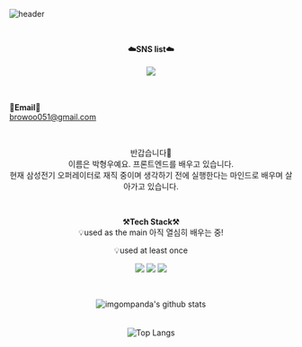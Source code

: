 ![header](https://capsule-render.vercel.app/api?type=waving&color=auto&height=300&section=header&text=welcome&fontSize=90&animation=fadeIn&fontAlignY=38&desc=imgompanda's%20GitHub%20Profile&descAlignY=51&descAlign=62)


<br>

<p align="center">
    <Strong>☁️SNS list☁️</Strong><br><br>
    <a href="https://parkcoding98.tistory.com/" target="_blank"><img src="https://img.shields.io/badge/blog-FF5722?style=flat-square&logo=Blogger&logoColor=white"/></a>
    
<br><br>
<Strong>📧Email📧</Strong><br>browoo051@gmail.com<br>
</p>

<br>

<p align="center">
반갑습니다👐<br>
이름은 박형우예요. 프론트엔드를 배우고 있습니다.<br>
현재 삼성전기 오퍼레이터로 재직 중이며 생각하기 전에 실행한다는 마인드로 배우며 살아가고 있습니다.<br>
</p>

<br>

<p align="center">
    <Strong>⚒️Tech Stack⚒️</Strong><br>
    💡used as the main
    아직 열심히 배우는 중!
</p>


<p align="center">
    💡used at least once
</p>

<p align="center" display="inline-block">
  <img src="https://img.shields.io/badge/javascript-F7DF1E?style=for-the-badge&logo=javascript&logoColor=black">
  <img src="https://img.shields.io/badge/css-1572B6?style=for-the-badge&logo=css3&logoColor=white">
  <img src="https://img.shields.io/badge/html-E34F26?style=for-the-badge&logo=html5&logoColor=white">
 
</p>

<br>

<div align=center>

![imgompanda's github stats](https://github-readme-stats.vercel.app/api?username=imgompanda&show_icons=true&theme=tokyonight)
<br>
<br>
<br>
![Top Langs](https://github-readme-stats.vercel.app/api/top-langs/?username=imgompanda&layout=compact&theme=tokyonight)
</div>
  

